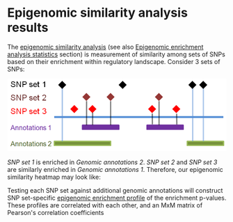 

Epigenomic similarity analysis results
========================================================

The [epigenomic similarity analysis](../misc/definitions.md) (see also [Epigenomic enrichment analysis statistics](../statistics/episimilarity.md) section) is measurement of similarity among sets of SNPs based on their enrichment within regulatory landscape. Consider 3 sets of SNPs:

![Epigenomic similarity sketch](../figures/episimilarity_sketch.png)

*SNP set 1* is enriched in *Genomic annotations 2*. *SNP set 2* and *SNP set 3* are similarly enriched  in *Genomic annotations 1*. Therefore, our epigenomic similarity heatmap may look like:




Testing each SNP set against additional genomic annotations will construct SNP set-specific [epigenomic enrichment profile](../statistics/episimilarity.md) of the enrichment p-values. These profiles are correlated with each other, and an MxM matrix of Pearson's correlation coefficients 
